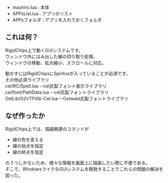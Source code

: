 - mashiro.lua : 本体
- APPsList.lua : アプリのリスト
- APPsフォルダ : アプリを入れておくフォルダ




## これは何？
RigidChips上で動くGUIシステムです。  
ウィンドウ外にはみ出した線の切り取り処理、  
ウィンドウの移動、拡大縮小、スクロールに対応。  

動かすにはRigidChipsにSpiritusが入っていることが必須です。  
その他必須ライブラリ  
cel/RC/Spell.lua		    --cel氏製フォント表示ライブラリ  
cel/font/PathData.lua	  --cel氏製フォントライブラリ  
OstLib/G2VTFtSb-Cel.lua --Ostwald氏製フォントライブラリ  


## なぜ作ったか
RigidChips上では、描画関連のコマンドが  
- 線の色を変える  
- 線の始点を指定  
- 線の終点を指定

の３つしかないため、様々な情報を画面上に描画したい際に不便である。  
そこで、WindowsライクなGUIシステムを開発することでこれらの問題の解決を図った。
